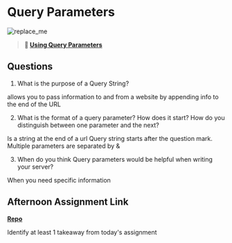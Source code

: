 # Query Parameters

![replace_me](https://codeworks.blob.core.windows.net/public/assets/img/illustrations/placeholder.svg)

> **📖 [Using Query Parameters](https://codeworksacademy.com/fs-student-guide/resources/wk5/01-Query-Parameters)**

## Questions

1. What is the purpose of a Query String?

allows you to pass information to and from a website by appending info to the end of the URL

2. What is the format of a query parameter? How does it start? How do you distinguish between one parameter and the next?

Is a string at the end of a url
Query string starts after the question mark.
Multiple parameters are separated by &


3. When do you think Query parameters would be helpful when writing your server?

When you need specific information

## Afternoon Assignment Link

**[Repo](https://github.com/KellyWemmer/burgerShack)**

Identify at least 1 takeaway from today's assignment

